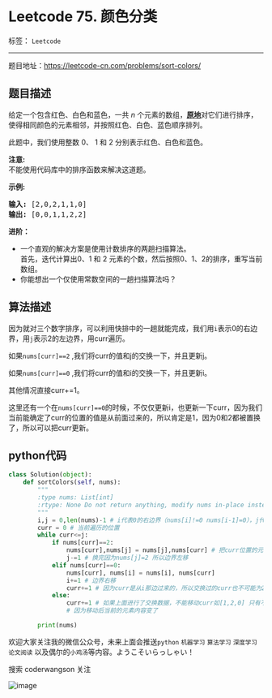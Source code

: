 ﻿# Leetcode 75. 颜色分类 

标签： `Leetcode`

--- 

题目地址：https://leetcode-cn.com/problems/sort-colors/

## 题目描述  

<p>给定一个包含红色、白色和蓝色，一共&nbsp;<em>n </em>个元素的数组，<strong><a href="https://baike.baidu.com/item/%E5%8E%9F%E5%9C%B0%E7%AE%97%E6%B3%95">原地</a></strong>对它们进行排序，使得相同颜色的元素相邻，并按照红色、白色、蓝色顺序排列。</p>

<p>此题中，我们使用整数 0、&nbsp;1 和 2 分别表示红色、白色和蓝色。</p>

<p><strong>注意:</strong><br>
不能使用代码库中的排序函数来解决这道题。</p>

<p><strong>示例:</strong></p>

<pre><strong>输入:</strong> [2,0,2,1,1,0]
<strong>输出:</strong> [0,0,1,1,2,2]</pre>

<p><strong>进阶：</strong></p>

<ul>
	<li>一个直观的解决方案是使用计数排序的两趟扫描算法。<br>
	首先，迭代计算出0、1 和 2 元素的个数，然后按照0、1、2的排序，重写当前数组。</li>
	<li>你能想出一个仅使用常数空间的一趟扫描算法吗？</li>
</ul>  

## 算法描述  

因为就对三个数字排序，可以利用快排中的一趟就能完成，我们用`i`表示0的右边界，用`j`表示2的左边界，用curr遍历。  

如果`nums[curr]==2` ,我们将curr的值和j的交换一下，并且更新j。  

如果`nums[curr]==0` ,我们将curr的值和i的交换一下，并且更新i。  

其他情况直接curr+=1。  

这里还有一个在`nums[curr]==0`的时候，不仅仅更新i，也更新一下curr，因为我们当前能确定了curr的位置的值是从前面过来的，所以肯定是1，因为0和2都被置换了，所以可以把curr更新。  

## python代码  

```python
class Solution(object):
    def sortColors(self, nums):
        """
        :type nums: List[int]
        :rtype: None Do not return anything, modify nums in-place instead.
        """
        i,j = 0,len(nums)-1 # i代表0的右边界（nums[i]!=0 nums[i-1]=0），j代表2的左边界
        curr = 0 # 当前遍历的位置
        while curr<=j:
            if nums[curr]==2:
                nums[curr],nums[j] = nums[j],nums[curr] # 把curr位置的元素和j换一下
                j-=1 # 换完因为nums[j]=2 所以边界左移
            elif nums[curr]==0:
                nums[curr], nums[i] = nums[i], nums[curr]
                i+=1 # 边界右移
                curr+=1 # 因为curr是从i那边过来的，所以交换过的curr也不可能为2了，所以curr可以直接右移了
            else:
                curr+=1 # 如果上面进行了交换数据，不能移动curr如[1,2,0] 只有不交换数据才能移动
                # 因为移动后当前的元素内容变了

        print(nums)

```  

欢迎大家关注我的微信公众号，未来上面会推送`python` `机器学习` `算法学习` `深度学习` `论文阅读` 以及偶尔的`小鸡汤`等内容。ようこそいらっしゃい！  
 
搜索 coderwangson 关注

![image](http://wx4.sinaimg.cn/large/005Dd0fOly1g48r27k7trj307607674r.jpg)






